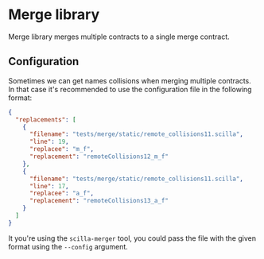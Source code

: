 # Merge library

Merge library merges multiple contracts to a single merge contract.

## Configuration

Sometimes we can get names collisions when merging multiple contracts. In that case it's recommended to use the configuration file in the following format:

```json
{
  "replacements": [
    {
      "filename": "tests/merge/static/remote_collisions11.scilla",
      "line": 19,
      "replacee": "m_f",
      "replacement": "remoteCollisions12_m_f"
    },
    {
      "filename": "tests/merge/static/remote_collisions11.scilla",
      "line": 17,
      "replacee": "a_f",
      "replacement": "remoteCollisions13_a_f"
    }
  ]
}
```

It you're using the `scilla-merger` tool, you could pass the file with the given format using the `--config` argument.
